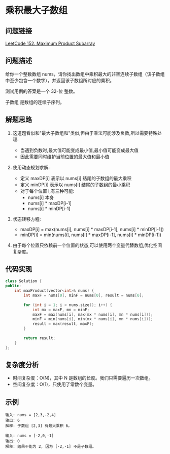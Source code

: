 # 乘积最大子数组

## 问题链接
[LeetCode 152. Maximum Product Subarray](https://leetcode.com/problems/maximum-product-subarray/)

## 问题描述
给你一个整数数组 nums，请你找出数组中乘积最大的非空连续子数组（该子数组中至少包含一个数字），并返回该子数组所对应的乘积。

测试用例的答案是一个 32-位 整数。

子数组 是数组的连续子序列。

## 解题思路
1. 这道题看似和"最大子数组和"类似,但由于乘法可能涉及负数,所以需要特殊处理:
   - 当遇到负数时,最大值可能变成最小值,最小值可能变成最大值
   - 因此需要同时维护当前位置的最大值和最小值

2. 使用动态规划求解:
   - 定义 maxDP[i] 表示以 nums[i] 结尾的子数组的最大乘积
   - 定义 minDP[i] 表示以 nums[i] 结尾的子数组的最小乘积
   - 对于每个位置 i,有三种可能:
     * nums[i] 本身
     * nums[i] * maxDP[i-1]
     * nums[i] * minDP[i-1]

3. 状态转移方程:
   - maxDP[i] = max(nums[i], nums[i] * maxDP[i-1], nums[i] * minDP[i-1])
   - minDP[i] = min(nums[i], nums[i] * maxDP[i-1], nums[i] * minDP[i-1])

4. 由于每个位置只依赖前一个位置的状态,可以使用两个变量代替数组,优化空间复杂度。

## 代码实现
```cpp
class Solution {
public:
    int maxProduct(vector<int>& nums) {
        int maxF = nums[0], minF = nums[0], result = nums[0];
        
        for (int i = 1; i < nums.size(); i++) {
            int mx = maxF, mn = minF;
            maxF = max(nums[i], max(mx * nums[i], mn * nums[i]));
            minF = min(nums[i], min(mx * nums[i], mn * nums[i]));
            result = max(result, maxF);
        }
        
        return result;
    }
};
```

## 复杂度分析
- 时间复杂度：O(N)，其中 N 是数组的长度。我们只需要遍历一次数组。
- 空间复杂度：O(1)，只使用了常数个变量。

## 示例
```
输入: nums = [2,3,-2,4]
输出: 6
解释: 子数组 [2,3] 有最大乘积 6。

输入: nums = [-2,0,-1]
输出: 0
解释: 结果不能为 2, 因为 [-2,-1] 不是子数组。
```